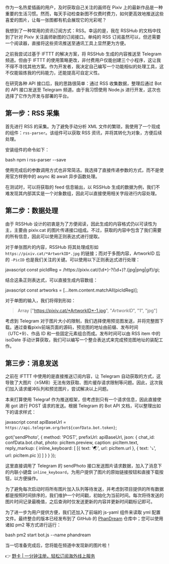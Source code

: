 作为一名热爱插画的用户，及时获取自己关注的画师在 Pixiv 上的最新作品是一种重要的生活习惯。然而，每天手动检查新图不仅费时费力，如何更高效地推送这些喜爱的图片，让每一张图都有机会展现它的光彩呢？

我想到了一种常用的资讯订阅方式：RSS。幸运的是，我在 RSSHub 的文档中找到了针对 Pixiv 关注画师新图的订阅接口。单纯的 RSS 订阅虽然可以，但还需要一个阅读器，直接将这些资讯推送至通讯工具上显然更为方便。

之前我尝试过基于 IFTTT 的解决方案，将 RSSHub 生成的内容推送至 Telegram 频道。但由于 IFTTT 的使用策略更改，非付费用户仅能创建三个小程序，这让我不得不寻找其他方案。作为开发者，我决定自己编写一个功能相似的处理工具，这不仅能锻炼我的代码能力，还能提高可自定义性。

在研究各种 API 接口后，我的思路很简单：通过 RSS 收集数据，整理后通过 Bot 的 API 接口发送至 Telegram 频道。由于我习惯使用 Node.js 进行开发，这次也选择了它作为开发与部署的平台。

## 第一步：RSS 采集

首先进行 RSS 的采集。为了避免手动分析 XML 文件的繁琐，我使用了一个现成的组件：`rss-parser`。该组件可以获取 RSS 资讯，并将其转化为对象，方便后续处理。

安装组件的命令如下：

bash
npm i rss-parser --save


使用完成后的参数调用方式也非常简洁。我选择了直接传递参数的方式，而不是使用官方样例中的 async 和 await 异步函数处理。

在测试时，可以将获取的 feed 信息输出，以 RSSHub 生成的数据为例，我们不难发现其内部其实是一个对象数组，因此可以直接使用相关字段进行内容处理。

## 第二步：数据处理

由于 RSSHub 设计的初衷是为了方便阅读，因此生成的内容格式仍以可读性为主，主要由 pixiv.cat 的图片传递接口组成。不过，获取的内容中包含了我们需要的所有信息，因此可以使用正则表达式进行提取。

对于单张图片的内容，RSSHub 将其处理成形如 `https://pixiv.cat/*ArtworkID*.jpg` 的链接；而对于多图内容，ArtworkID 后的 `-PicID` 也是我们关注的关键。可以使用以下正则表达式进行处理：

javascript
const picIdReg = /https:\/\/pixiv\.cat\/(\d+)-?(\d+)?\.(jpg|png|gif)/gi;


结合这条正则表达式，可以直接生成内容数组：

javascript
const artworks = [...item.content.matchAll(picIdReg)];


对于单图的输入，我们将得到形如：


> Array ["https://pixiv.cat/*ArtworkID*-1.jpg", "*ArtworkID*", "1", "jpg"]


考虑到 Telegram 对于图片大小的限制，我们选择使用预览图发送，并将完整图下载。通过查看pixiv前端页面的源码，预览图的地址由前缀、发布时间（UTC+9）、作品 ID 和一些固定元素组合而成。发布时间可以由 RSS item 中的 isoDate 手动计算获取，我们可以编写一个整合表达式来完成预览图地址的装配工作。

## 第三步：消息发送

之前在 IFTTT 中使用的是直接推送订阅内容，让 Telegram 自动获取的方式，这导致了大图片（≥5MB）无法有效获取、图片缓存请求限制等问题。因此，这次我们加入请求缓冲队列和预览图片，尝试解决以上问题。

本来打算使用 Telegraf 作为推送框架，但考虑到只有一个请求信息，因此直接使用 got 进行 POST 请求的发送。根据 Telegram 的 Bot API 文档，可以整理出如下的请求样式：

javascript
const apiBaseUrl = `https://api.telegram.org/bot${confData.bot.token}`;

got('sendPhoto', {
    method: 'POST',
    prefixUrl: apiBaseUrl,
    json: {
        chat_id: confData.bot.chat,
        photo: picItem.preview,
        caption: picItem.text,
        reply_markup: {
            inline_keyboard: [
                [{
                    text: '🌏',
                    url: picItem.url
                }, {
                    text: '⤵',
                    url: picItem.pic
                }]
            ]
        }
    }
});


这里直接调用了 Telegram 的 sendPhoto 接口发送图片请求数据，加入了消息下的内联小键盘 `inline_keyboard`，为用户提供了图片的原始链接按钮和直接下载按钮，以方便操作。

为了避免每次启动时将所有图片加入队列等待发送，并考虑到项目提供的所有数据都是按照时间排序的，我们维护一个时间戳，初始化为当前时间。每次将待发送的图片时间记录最晚值，之后查询时仅发送更新的内容并更新时间戳标记即可。

为了进一步为用户提供方便，我们还加入了前端的 js-yaml 组件来读取 yml 配置文件。最终整合的版本已经发布到了 GitHub 的 [PhanDream](https://github.com/Candinya/PhanDream) 仓库中；您可以使用诸如 pm2 等方式进行运行：

bash
pm2 start bot.js --name phandream


当一切准备完成后，您将能在频道中发现新的图片啦！

👉 [野卡 | 一分钟注册，轻松订阅海外线上服务](https://bit.ly/bewildcard)